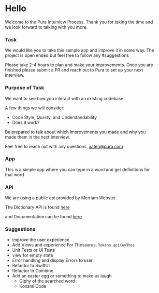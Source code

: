 #  Hello

Welcome to the Pura Interview Process. Thank you for taking the time and we look forward to talking with you more.

### Task
We would like you to take this sample app and improve it in some way. The project is open ended but feel free to follow any #suggestions

Please take 2-4 hours to plan and make your improvements. Once you are finished please submit a PR and reach out to Pura to set up your next interview. 

### Purpose of Task
We want to see how you interact with an existing codebase.

A few things we will consider:
- Code Style, Quality, and Understandability
- Does it work?


Be prepared to talk about which improvements you made and why you made them in the next interview.

Feel free to reach out with any questions. nateh@pura.com


### App
This is a simple app where you can type in a word and get definitions for that word

### API

We are using a public api provided by Merriam Webster.

The Dictionary API is found [here](https://dictionaryapi.com/products/api-collegiate-dictionary)

and Documentation can be found [here](https://dictionaryapi.com/products/json)

### Suggestions
- Improve the user experience
- Add Views and experience For Thesaurus. `Tokens.apiKeyThes`
- Unit Tests or UI Tests
- view for empty state
- Error handling and display Errors to user
- Refactor to SwiftUI
- Refactor to Combine
- Add an easter egg or something to make us laugh
    - Giphy of the searched word
    - Konami Code

